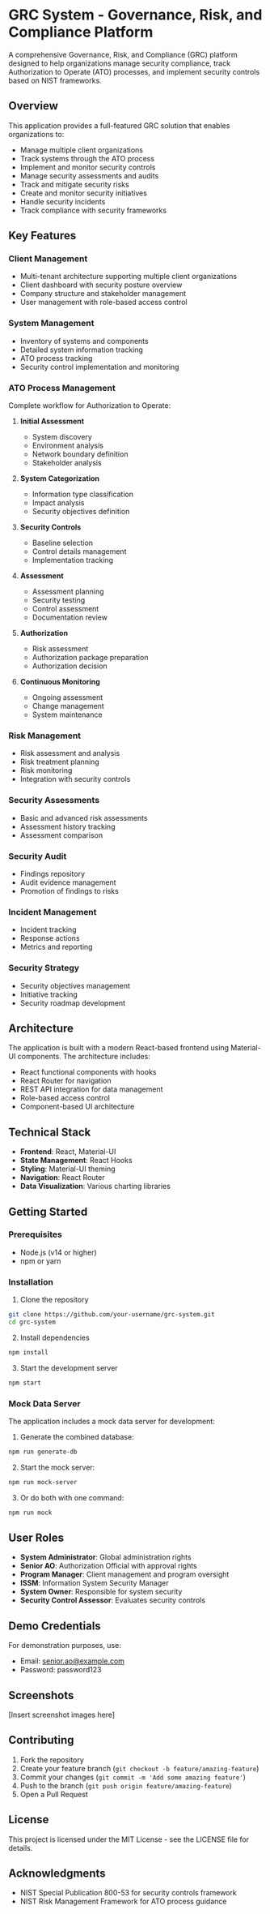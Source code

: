 # GRC System - Governance, Risk, and Compliance Platform

A comprehensive Governance, Risk, and Compliance (GRC) platform designed to help organizations manage security compliance, track Authorization to Operate (ATO) processes, and implement security controls based on NIST frameworks.

## Overview

This application provides a full-featured GRC solution that enables organizations to:

- Manage multiple client organizations
- Track systems through the ATO process
- Implement and monitor security controls
- Manage security assessments and audits
- Track and mitigate security risks
- Create and monitor security initiatives
- Handle security incidents
- Track compliance with security frameworks

## Key Features

### Client Management
- Multi-tenant architecture supporting multiple client organizations
- Client dashboard with security posture overview
- Company structure and stakeholder management
- User management with role-based access control

### System Management
- Inventory of systems and components
- Detailed system information tracking
- ATO process tracking
- Security control implementation and monitoring

### ATO Process Management
Complete workflow for Authorization to Operate:
1. **Initial Assessment**
   - System discovery
   - Environment analysis
   - Network boundary definition
   - Stakeholder analysis

2. **System Categorization**
   - Information type classification
   - Impact analysis
   - Security objectives definition

3. **Security Controls**
   - Baseline selection
   - Control details management
   - Implementation tracking

4. **Assessment**
   - Assessment planning
   - Security testing
   - Control assessment
   - Documentation review

5. **Authorization**
   - Risk assessment
   - Authorization package preparation
   - Authorization decision

6. **Continuous Monitoring**
   - Ongoing assessment
   - Change management
   - System maintenance

### Risk Management
- Risk assessment and analysis
- Risk treatment planning
- Risk monitoring
- Integration with security controls

### Security Assessments
- Basic and advanced risk assessments
- Assessment history tracking
- Assessment comparison

### Security Audit
- Findings repository
- Audit evidence management
- Promotion of findings to risks

### Incident Management
- Incident tracking
- Response actions
- Metrics and reporting

### Security Strategy
- Security objectives management
- Initiative tracking
- Security roadmap development

## Architecture

The application is built with a modern React-based frontend using Material-UI components. The architecture includes:

- React functional components with hooks
- React Router for navigation
- REST API integration for data management
- Role-based access control
- Component-based UI architecture

## Technical Stack

- **Frontend**: React, Material-UI
- **State Management**: React Hooks
- **Styling**: Material-UI theming
- **Navigation**: React Router
- **Data Visualization**: Various charting libraries

## Getting Started

### Prerequisites

- Node.js (v14 or higher)
- npm or yarn

### Installation

1. Clone the repository
```bash
git clone https://github.com/your-username/grc-system.git
cd grc-system
```

2. Install dependencies
```bash
npm install
```

3. Start the development server
```bash
npm start
```

### Mock Data Server

The application includes a mock data server for development:

1. Generate the combined database:
```bash
npm run generate-db
```

2. Start the mock server:
```bash
npm run mock-server
```

3. Or do both with one command:
```bash
npm run mock
```

## User Roles

- **System Administrator**: Global administration rights
- **Senior AO**: Authorization Official with approval rights
- **Program Manager**: Client management and program oversight
- **ISSM**: Information System Security Manager
- **System Owner**: Responsible for system security
- **Security Control Assessor**: Evaluates security controls

## Demo Credentials

For demonstration purposes, use:
- Email: senior.ao@example.com
- Password: password123

## Screenshots

[Insert screenshot images here]

## Contributing

1. Fork the repository
2. Create your feature branch (`git checkout -b feature/amazing-feature`)
3. Commit your changes (`git commit -m 'Add some amazing feature'`)
4. Push to the branch (`git push origin feature/amazing-feature`)
5. Open a Pull Request

## License

This project is licensed under the MIT License - see the LICENSE file for details.

## Acknowledgments

- NIST Special Publication 800-53 for security controls framework
- NIST Risk Management Framework for ATO process guidance